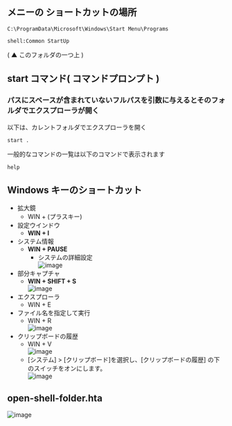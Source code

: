 ## メニーの ショートカットの場所
```
C:\ProgramData\Microsoft\Windows\Start Menu\Programs
```

```
shell:Common StartUp
```
( ▲ このフォルダの一つ上 )

## start コマンド( コマンドプロンプト )

### パスにスペースが含まれていないフルパスを引数に与えるとそのフォルダでエクスプローラが開く

以下は、カレントフォルダでエクスプローラを開く
```
start .
```

一般的なコマンドの一覧は以下のコマンドで表示されます
```
help
```

## Windows キーのショートカット
- 拡大鏡
  - WIN + (プラスキー) 
- 設定ウインドウ
  - **WIN + I**
- システム情報
  - **WIN + PAUSE**
    - システムの詳細設定\
    ![image](https://user-images.githubusercontent.com/1501327/163501422-48554e1a-2afe-479f-9a0d-4100ba869366.png)
- 部分キャプチャ
  - **WIN + SHIFT + S**\
  ![image](https://user-images.githubusercontent.com/1501327/163702949-88db9a82-60aa-4b55-bfbf-8e09731efb5b.png)
- エクスプローラ
  - WIN + E
- ファイル名を指定して実行
  - WIN + R\
  ![image](https://user-images.githubusercontent.com/1501327/163501786-a3350c07-6e3b-4815-aba2-75e9986619a5.png)
- クリップボードの履歴
  - WIN + V\
  ![image](https://user-images.githubusercontent.com/1501327/163703037-9c0f89ac-41f8-462f-bdff-930ebda433af.png)
  - [システム] > [クリップボード]を選択し、[クリップボードの履歴] の下のスイッチをオンにします。\
  ![image](https://user-images.githubusercontent.com/1501327/163703019-0a726347-ae50-4bb3-9dbe-dc7e34dc2551.png)



## open-shell-folder.hta

![image](https://user-images.githubusercontent.com/1501327/163704163-8edf123b-353c-41d7-9582-e11179583329.png)
